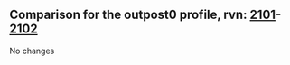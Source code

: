 ## Comparison for the outpost0 profile, rvn: [2101](https://github.com/PRO100KatYT/FortniteProfileRevisions/tree/main/profiles/outpost0/2101%20outpost0.json)-[2102](https://github.com/PRO100KatYT/FortniteProfileRevisions/tree/main/profiles/outpost0/2102%20outpost0.json)

No changes
